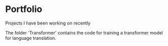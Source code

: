 # Portfolio
Projects I have been working on recently 

The folder 'Transformer' contains the code for training a transformer model for language translation.
